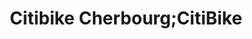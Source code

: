 ---
title: "Citibike Cherbourg;CitiBike"
url: /cherbourg-en-cotentin/citibike-cherbourg-citibike/
shop: vélo
---
